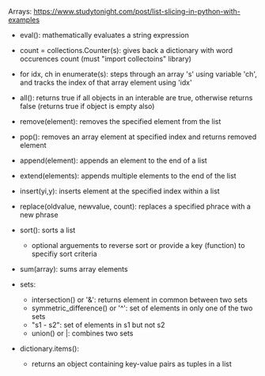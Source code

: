 Arrays: https://www.studytonight.com/post/list-slicing-in-python-with-examples
- eval(): mathematically evaluates a string expression
- count = collections.Counter(s): gives back a dictionary with word occurences count (must "import collectoins" library)
- for idx, ch in enumerate(s): steps through an array 's' using variable 'ch', and tracks the index of that array element using 'idx'
- all(): returns true if all objects in an interable are true, otherwise returns false (returns true if object is empty also)
- remove(element): removes the specified element from the list
- pop(): removes an array element at specified index and returns removed element
- append(element): appends an element to the end of a list
- extend(elements): appends multiple elements to the end of the list
- insert(yi,y): inserts element at the specified index within a list
- replace(oldvalue, newvalue, count): replaces a specified phrace with a new phrase
- sort(): sorts a list
  - optional arguements to reverse sort or provide a key (function) to specifiy sort criteria
- sum(array): sums array elements

- sets:
  - intersection() or '&': returns element in common between two sets
  - symmetric_difference() or '^': set of elements in only one of the two sets
  - "s1 - s2": set of elements in s1 but not s2
  - union() or |: combines two sets

- dictionary.items():
  - returns an object containing key-value pairs as tuples in a list
